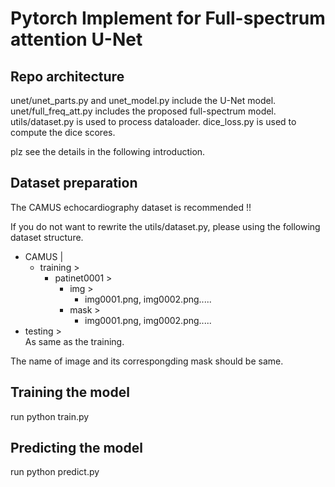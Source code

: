 # Pytorch Implement for Full-spectrum attention U-Net 
## Repo architecture
unet/unet_parts.py and unet_model.py include the U-Net model.
unet/full_freq_att.py includes the proposed full-spectrum model.
utils/dataset.py is used to process dataloader.
dice_loss.py is used to compute the dice scores.

plz see the details in the following introduction.

## Dataset preparation

The CAMUS echocardiography dataset is recommended !! 

If you do not want to rewrite the utils/dataset.py, please using the following dataset structure.

- CAMUS |  
  - training >  
    - patinet0001 >
		- img >
			- img0001.png, img0002.png.....
		- mask >
			- img0001.png, img0002.png.....
 - testing >  
	As same as the training.
			
The name of image and its correspongding mask should be same. 

## Training the model
run python train.py
## Predicting the model
run python predict.py

